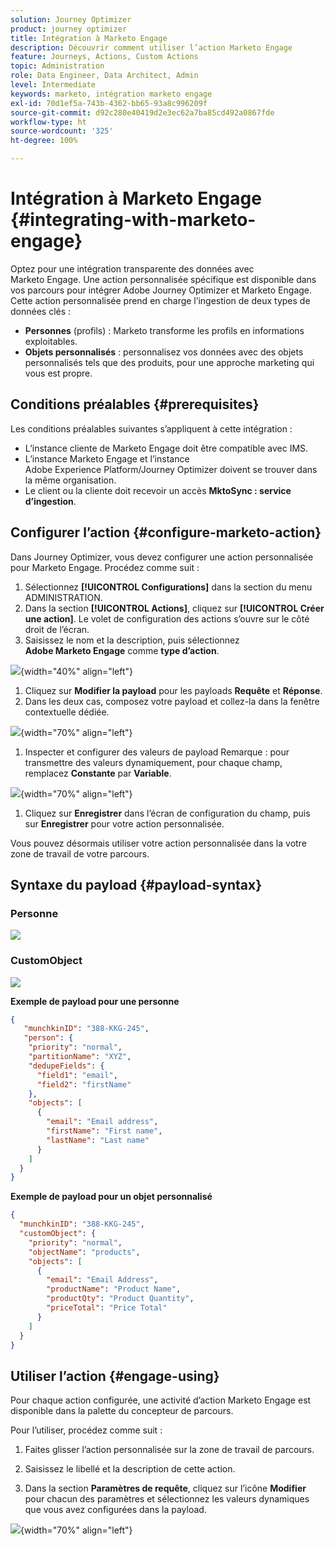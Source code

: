 ```yaml
---
solution: Journey Optimizer
product: journey optimizer
title: Intégration à Marketo Engage
description: Découvrir comment utiliser l’action Marketo Engage
feature: Journeys, Actions, Custom Actions
topic: Administration
role: Data Engineer, Data Architect, Admin
level: Intermediate
keywords: marketo, intégration marketo engage
exl-id: 70d1ef5a-743b-4362-bb65-93a8c996209f
source-git-commit: d92c280e40419d2e3ec62a7ba85cd492a0867fde
workflow-type: ht
source-wordcount: '325'
ht-degree: 100%

---
```


# Intégration à Marketo Engage {#integrating-with-marketo-engage}

Optez pour une intégration transparente des données avec Marketo Engage. Une action personnalisée spécifique est disponible dans vos parcours pour intégrer Adobe Journey Optimizer et Marketo Engage. Cette action personnalisée prend en charge l’ingestion de deux types de données clés :

* **Personnes** (profils) : Marketo transforme les profils en informations exploitables.
* **Objets personnalisés** : personnalisez vos données avec des objets personnalisés tels que des produits, pour une approche marketing qui vous est propre.

## Conditions préalables {#prerequisites}

Les conditions préalables suivantes s’appliquent à cette intégration :

* L’instance cliente de Marketo Engage doit être compatible avec IMS.
* L’instance Marketo Engage et l’instance Adobe Experience Platform/Journey Optimizer doivent se trouver dans la même organisation.
* Le client ou la cliente doit recevoir un accès **MktoSync : service d’ingestion**.

## Configurer l’action {#configure-marketo-action}


Dans Journey Optimizer, vous devez configurer une action personnalisée pour Marketo Engage. Procédez comme suit :

1. Sélectionnez **[!UICONTROL Configurations]** dans la section du menu ADMINISTRATION.
1. Dans la section **[!UICONTROL Actions]**, cliquez sur **[!UICONTROL Créer une action]**. Le volet de configuration des actions s’ouvre sur le côté droit de l’écran.
1. Saisissez le nom et la description, puis sélectionnez **Adobe Marketo Engage** comme **type d’action**.

![](assets/engage-customaction-creation.png){width="40%" align="left"}

1. Cliquez sur **Modifier la payload** pour les payloads **Requête** et **Réponse**.
1. Dans les deux cas, composez votre payload et collez-la dans la fenêtre contextuelle dédiée.

![](assets/engage-customaction-payload.png){width="70%" align="left"}

1. Inspecter et configurer des valeurs de payload
Remarque : pour transmettre des valeurs dynamiquement, pour chaque champ, remplacez **Constante** par **Variable**.

![](assets/engage-customaction-payload-fields.png){width="70%" align="left"}

1. Cliquez sur **Enregistrer** dans l’écran de configuration du champ, puis sur **Enregistrer** pour votre action personnalisée.

Vous pouvez désormais utiliser votre action personnalisée dans la votre zone de travail de votre parcours.

## Syntaxe du payload {#payload-syntax}

### Personne

![](assets/payload-person.png)

### CustomObject

![](assets/payload-customobject.png)


**Exemple de payload pour une personne**

```json
{
   "munchkinID": "388-KKG-245",  
   "person": {
    "priority": "normal",
    "partitionName": "XYZ",
    "dedupeFields": {
      "field1": "email",
      "field2": "firstName"
    },
    "objects": [
      {
        "email": "Email address",
        "firstName": "First name",
        "lastName": "Last name"
      }
    ]
  }
}
```

**Exemple de payload pour un objet personnalisé**

```json
{
  "munchkinID": "388-KKG-245", 
  "customObject": {
    "priority": "normal",
    "objectName": "products",
    "objects": [
      {
        "email": "Email Address",
        "productName": "Product Name",
        "productQty": "Product Quantity",
        "priceTotal": "Price Total"
      }
    ]
  }
}
```


## Utiliser l’action {#engage-using}

Pour chaque action configurée, une activité d’action Marketo Engage est disponible dans la palette du concepteur de parcours.

Pour l’utiliser, procédez comme suit :

1. Faites glisser l’action personnalisée sur la zone de travail de parcours.

1. Saisissez le libellé et la description de cette action.

1. Dans la section **Paramètres de requête**, cliquez sur l’icône **Modifier** pour chacun des paramètres et sélectionnez les valeurs dynamiques que vous avez configurées dans la payload.

![](assets/engage-use-canvas.png){width="70%" align="left"}
